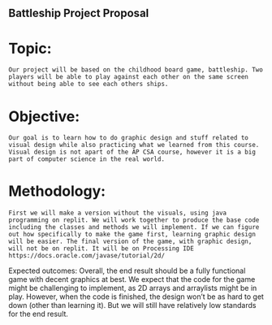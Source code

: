 ## Battleship Project Proposal


# Topic: 
	Our project will be based on the childhood board game, battleship. Two players will be able to play against each other on the same screen without being able to see each others ships. 

# Objective:
	Our goal is to learn how to do graphic design and stuff related to visual design while also practicing what we learned from this course. Visual design is not apart of the AP CSA course, however it is a big part of computer science in the real world. 

# Methodology:
	First we will make a version without the visuals, using java programming on replit. We will work together to produce the base code including the classes and methods we will implement. If we can figure out how specifically to make the game first, learning graphic design will be easier. The final version of the game, with graphic design, will not be on replit. It will be on Processing IDE https://docs.oracle.com/javase/tutorial/2d/


Expected outcomes:
	Overall, the end result should be a fully functional game with decent graphics at best. We expect that the code for the game might be challenging to implement,  as 2D arrays and arraylists might be in play. However, when the code is finished, the design won’t be as hard to get down (other than learning it). But we will still have relatively low standards for the end result.

